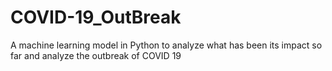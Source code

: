 # COVID-19_OutBreak
A machine learning model in Python to analyze what has been its impact so far and analyze the outbreak of COVID 19
